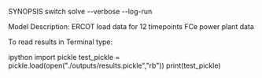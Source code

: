 
SYNOPSIS
	switch solve --verbose --log-run


Model Description:
ERCOT load data for 12 timepoints
FCe power plant data


To read results in Terminal type:

ipython
import pickle
test_pickle = pickle.load(open("./outputs/results.pickle","rb"))
print(test_pickle)




